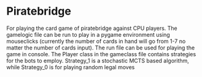 # Piratebridge

For playing the card game of piratebridge against CPU players. The gamelogic file can be run to play in a pygame environment using mouseclicks (currently the number of cards in hand will go from 1-7 no matter the number of cards input). The run file can be used for playing the game in console. The Player class in the gameclass file contains strategies for the bots to employ. Strategy_1 is a stochastic MCTS based algorithm, while Strategy_0 is for playing random legal moves
